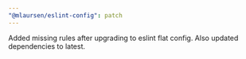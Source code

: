 ```yaml
---
"@mlaursen/eslint-config": patch
---
```


Added missing rules after upgrading to eslint flat config. Also updated dependencies to latest.
